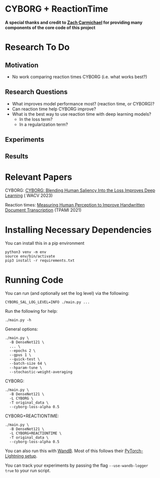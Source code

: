# CYBORG + ReactionTime

**A special thanks and credit to [Zach Carmichael](https://www.zachariahcarmichael.com) for providing many components of the core code of this project**

# Research To Do

## Motivation

- No work comparing reaction times CYBORG (i.e. what works best?)

## Research Questions
- What improves model performance most? (reaction time, or CYBORG)?
- Can reaction time help CYBORG improve?
- What is the best way to use reaction time with deep learning models?
  - In the loss term?
  - In a regularization term?

## Experiments

## Results 

# Relevant Papers

CYBORG: [CYBORG: Blending Human Saliency Into the Loss Improves Deep Learning](https://talk-to-boyd.com) (
WACV 2023)

Reaction times: [Measuring Human Perception to Improve Handwritten Document Transcription](https://arxiv.org/pdf/1904.03734.pdf) (TPAMI 2021)


# Installing Necessary Dependencies

You can install this in a pip environment 

```
python3 venv -m env
source env/bin/activate
pip3 install -r requirements.txt
```

# Running Code

You can run (and optionally set the log level) via the following:

```shell
CYBORG_SAL_LOG_LEVEL=INFO ./main.py ...
```

Run the following for help:

```shell
./main.py -h
```

General options:

```shell
./main.py \
  -B DenseNet121 \
  ... \
  --epochs 2 \
  --gpus 1 \
  --quick-test \
  --batch-size 64 \
  --hparam-tune \
  --stochastic-weight-averaging
```

CYBORG:

```shell
./main.py \
  -B DenseNet121 \
  -L CYBORG \
  -T original_data \
  --cyborg-loss-alpha 0.5
```

CYBORG+REACTIONTIME:

```shell
./main.py \
  -B DenseNet121 \
  -L CYBORG+REACTIONTIME \
  -T original_data \
  --cyborg-loss-alpha 0.5
```

You can also run this with [WandB](https://wandb.ai/site). Most of this follows their [PyTorch-Lightning setup](https://docs.wandb.ai/guides/integrations/lightning).

You can track your experiments by passing the flag `--use-wandb-logger true` to your run script. 